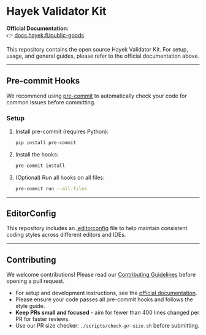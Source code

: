 # Hayek Validator Kit

**Official Documentation:**  
👉 [docs.hayek.fi/public-goods](https://docs.hayek.fi/public-goods)

This repository contains the open source Hayek Validator Kit. For setup, usage, and general guides, please refer to the official documentation above.

---

## Pre-commit Hooks

We recommend using [pre-commit](https://pre-commit.com/) to automatically check your code for common issues before committing.

### Setup

1. Install pre-commit (requires Python):

   ```sh
   pip install pre-commit
   ```

2. Install the hooks:

   ```sh
   pre-commit install
   ```

3. (Optional) Run all hooks on all files:

   ```sh
   pre-commit run --all-files
   ```

---

## EditorConfig

This repository includes an [.editorconfig](https://editorconfig.org/) file to help maintain consistent coding styles across different editors and IDEs.

---

## Contributing

We welcome contributions!
Please read our [Contributing Guidelines](CONTRIBUTING.md) before opening a pull request.

- For setup and development instructions, see the [official documentation](https://docs.hayek.fi/public-goods).
- Please ensure your code passes all pre-commit hooks and follows the style guide.
- **Keep PRs small and focused** - aim for fewer than 400 lines changed per PR for faster reviews.
- Use our PR size checker: `./scripts/check-pr-size.sh` before submitting.
